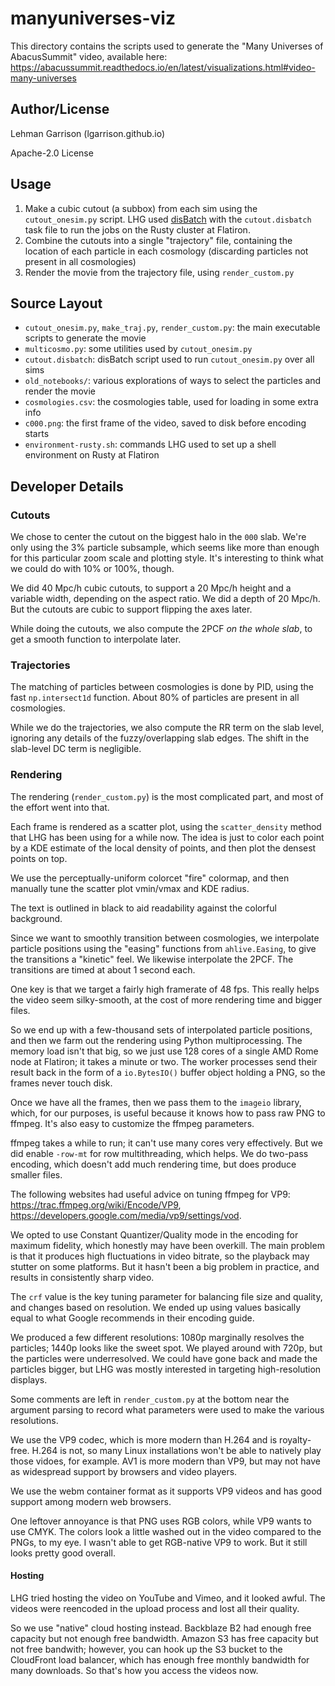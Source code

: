 # manyuniverses-viz

This directory contains the scripts used to generate the "Many Universes of AbacusSummit" video, available here: https://abacussummit.readthedocs.io/en/latest/visualizations.html#video-many-universes

## Author/License
Lehman Garrison (lgarrison.github.io)

Apache-2.0 License

## Usage
1. Make a cubic cutout (a subbox) from each sim using the `cutout_onesim.py` script. LHG used [disBatch](https://github.com/flatironinstitute/disBatch/) with the `cutout.disbatch` task file to run the jobs on the Rusty cluster at Flatiron.
1. Combine the cutouts into a single "trajectory" file, containing the location of each particle in each cosmology (discarding particles not present in all cosmologies)
1. Render the movie from the trajectory file, using `render_custom.py`

## Source Layout
- `cutout_onesim.py`, `make_traj.py`, `render_custom.py`: the main executable scripts to generate the movie
- `multicosmo.py`: some utilities used by `cutout_onesim.py`
- `cutout.disbatch`: disBatch script used to run `cutout_onesim.py` over all sims
- `old_notebooks/`: various explorations of ways to select the particles and render the movie
- `cosmologies.csv`: the cosmologies table, used for loading in some extra info
- `c000.png`: the first frame of the video, saved to disk before encoding starts
- `environment-rusty.sh`: commands LHG used to set up a shell environment on Rusty at Flatiron

## Developer Details
### Cutouts
We chose to center the cutout on the biggest halo in the `000` slab.  We're only using the 3% particle subsample, which seems like more than enough for this particular zoom scale and plotting style.  It's interesting to think what we could do with 10% or 100%, though.

We did 40 Mpc/h cubic cutouts, to support a 20 Mpc/h height and a variable width, depending on the aspect ratio.  We did a depth of 20 Mpc/h.  But the cutouts are cubic to support flipping the axes later.

While doing the cutouts, we also compute the 2PCF *on the whole slab*, to get a smooth function to interpolate later.

### Trajectories
The matching of particles between cosmologies is done by PID, using the fast `np.intersect1d` function.  About 80% of particles are present in all cosmologies.

While we do the trajectories, we also compute the RR term on the slab level, ignoring any details of the fuzzy/overlapping slab edges.  The shift in the slab-level DC term is negligible.

### Rendering
The rendering (`render_custom.py`) is the most complicated part, and most of the effort went into that.

Each frame is rendered as a scatter plot, using the `scatter_density` method that LHG has been using for a while now. The idea is just to color each point by a KDE estimate of the local density of points, and then plot the densest points on top.

We use the perceptually-uniform colorcet "fire" colormap, and then manually tune the scatter plot vmin/vmax and KDE radius.

The text is outlined in black to aid readability against the colorful background.

Since we want to smoothly transition between cosmologies, we interpolate particle positions using the "easing" functions from `ahlive.Easing`, to give the transitions a "kinetic" feel.  We likewise interpolate the 2PCF.  The transitions are timed at about 1 second each.

One key is that we target a fairly high framerate of 48 fps.  This really helps the video seem silky-smooth, at the cost of more rendering time and bigger files.

So we end up with a few-thousand sets of interpolated particle positions, and then we farm out the rendering using Python multiprocessing.  The memory load isn't that big, so we just use 128 cores of a single AMD Rome node at Flatiron; it takes a minute or two.  The worker processes send their result back in the form of a `io.BytesIO()` buffer object holding a PNG, so the frames never touch disk.

Once we have all the frames, then we pass them to the `imageio` library, which, for our purposes, is useful because it knows how to pass raw PNG to ffmpeg.  It's also easy to customize the ffmpeg parameters.

ffmpeg takes a while to run; it can't use many cores very effectively.  But we did enable `-row-mt` for row multithreading, which helps.  We do two-pass encoding, which doesn't add much rendering time, but does produce smaller files.

The following websites had useful advice on tuning ffmpeg for VP9: https://trac.ffmpeg.org/wiki/Encode/VP9, https://developers.google.com/media/vp9/settings/vod.

We opted to use Constant Quantizer/Quality mode in the encoding for maximum fidelity, which honestly may have been overkill. The main problem is that it produces high fluctuations in video bitrate, so the playback may stutter on some platforms. But it hasn't been a big problem in practice, and results in consistently sharp video.

The `crf` value is the key tuning parameter for balancing file size and quality, and changes based on resolution.  We ended up using values basically equal to what Google recommends in their encoding guide.

We produced a few different resolutions: 1080p marginally resolves the particles; 1440p looks like the sweet spot. We played around with 720p, but the particles were underresolved. We could have gone back and made the particles bigger, but LHG was mostly interested in targeting high-resolution displays.

Some comments are left in `render_custom.py` at the bottom near the argument parsing to record what parameters were used to make the various resolutions.

We use the VP9 codec, which is more modern than H.264 and is royalty-free.  H.264 is not, so many Linux installations won't be able to natively play those vidoes, for example.  AV1 is more modern than VP9, but may not have as widespread support by browsers and video players.

We use the webm container format as it supports VP9 videos and has good support among modern web browsers.

One leftover annoyance is that PNG uses RGB colors, while VP9 wants to use CMYK. The colors look a little washed out in the video compared to the PNGs, to my eye. I wasn't able to get RGB-native VP9 to work. But it still looks pretty good overall.

#### Hosting
LHG tried hosting the video on YouTube and Vimeo, and it looked awful. The videos were reencoded in the upload process and lost all their quality.

So we use "native" cloud hosting instead.  Backblaze B2 had enough free capacity but not enough free bandwidth. Amazon S3 has free capacity but not free bandwith; however, you can hook up the S3 bucket to the CloudFront load balancer, which has enough free monthly bandwidth for many downloads. So that's how you access the videos now.
